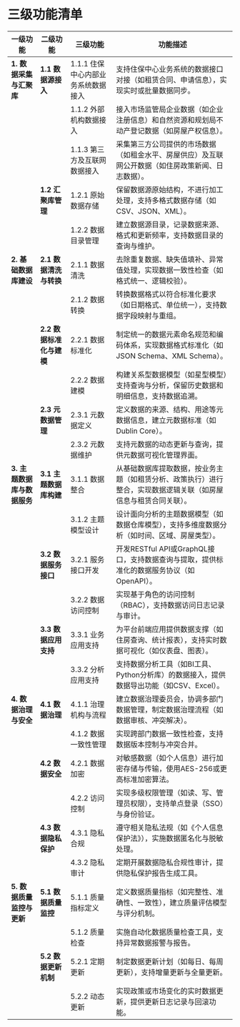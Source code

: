 # 三级功能清单

| 一级功能 | 二级功能 | 三级功能 | 功能描述 |
|----------|----------|----------|----------|
| **1. 数据采集与汇聚库** | **1.1 数据源接入** | 1.1.1 住保中心内部业务系统数据接入 | 支持住保中心业务系统的数据接口对接（如租赁合同、申请信息），实现实时或批量数据同步。 |
|  |  | 1.1.2 外部机构数据接入 | 接入市场监管局企业数据（如企业注册信息）和自然资源和规划局不动产登记数据（如房屋产权信息）。 |
|  |  | 1.1.3 第三方及互联网数据接入 | 采集第三方公司提供的市场数据（如租金水平、房屋供应）及互联网公开数据（如住房政策新闻、日志数据）。 |
|  | **1.2 汇聚库管理** | 1.2.1 原始数据存储 | 保留数据源原始结构，不进行加工处理，支持多格式数据存储（如CSV、JSON、XML）。 |
|  |  | 1.2.2 数据目录管理 | 建立数据源目录，记录数据来源、格式和更新频率，支持数据目录的查询与维护。 |
| **2. 基础数据库建设** | **2.1 数据清洗与转换** | 2.1.1 数据清洗 | 去除重复数据、缺失值填补、异常值处理，实现数据一致性检查（如格式统一、逻辑校验）。 |
|  |  | 2.1.2 数据转换 | 转换数据格式以符合标准化要求（如日期格式、单位统一），支持数据字段映射与重组。 |
|  | **2.2 数据标准化与建模** | 2.2.1 数据标准化 | 制定统一的数据元素命名规范和编码体系，实现数据格式标准化（如JSON Schema、XML Schema）。 |
|  |  | 2.2.2 数据建模 | 构建关系型数据模型（如星型模型）支持查询与分析，保留历史数据和明细信息，支持数据追溯。 |
|  | **2.3 元数据管理** | 2.3.1 元数据定义 | 定义数据的来源、结构、用途等元数据信息，建立元数据标准（如Dublin Core）。 |
|  |  | 2.3.2 元数据维护 | 支持元数据的动态更新与查询，提供元数据可视化管理界面。 |
| **3. 主题数据库与数据服务** | **3.1 主题数据库构建** | 3.1.1 数据整合 | 从基础数据库提取数据，按业务主题（如租赁分析、政策执行）进行整合，实现数据逻辑关联（如房屋信息与租赁合同关联）。 |
|  |  | 3.1.2 主题模型设计 | 设计面向分析的主题数据模型（如数据仓库模型），支持多维度数据分析（如时间、区域、房屋类型）。 |
|  | **3.2 数据服务接口** | 3.2.1 服务接口开发 | 开发RESTful API或GraphQL接口，支持数据查询与提取，提供标准化的数据服务协议（如OpenAPI）。 |
|  |  | 3.2.2 数据访问控制 | 实现基于角色的访问控制（RBAC），支持数据访问日志记录与审计。 |
|  | **3.3 数据应用支持** | 3.3.1 业务应用支持 | 为平台前端应用提供数据支撑（如住房查询、统计报表），支持实时数据可视化（如仪表盘、图表）。 |
|  |  | 3.3.2 分析应用支持 | 支持数据分析工具（如BI工具、Python分析库）的数据接入，提供数据导出功能（如CSV、Excel）。 |
| **4. 数据治理与安全** | **4.1 数据治理** | 4.1.1 治理机构与流程 | 建立数据治理委员会，协调多部门数据管理，制定数据治理流程（如数据审核、冲突解决）。 |
|  |  | 4.1.2 数据一致性管理 | 实现跨部门数据一致性检查，支持数据版本控制与冲突合并。 |
|  | **4.2 数据安全** | 4.2.1 数据加密 | 对敏感数据（如个人信息）进行加密存储与传输，使用AES-256或更高标准加密算法。 |
|  |  | 4.2.2 访问控制 | 实现多级权限管理（如读、写、管理员权限），支持单点登录（SSO）与身份验证。 |
|  | **4.3 数据隐私保护** | 4.3.1 隐私合规 | 遵守相关隐私法规（如《个人信息保护法》），实施数据匿名化与脱敏处理。 |
|  |  | 4.3.2 隐私审计 | 定期开展数据隐私合规性审计，提供隐私保护报告生成工具。 |
| **5. 数据质量监控与更新** | **5.1 数据质量监控** | 5.1.1 质量指标定义 | 定义数据质量指标（如完整性、准确性、一致性），建立质量评估模型与评分机制。 |
|  |  | 5.1.2 质量检查 | 实施自动化数据质量检查工具，支持异常数据报警与报告。 |
|  | **5.2 数据更新机制** | 5.2.1 定期更新 | 制定数据更新计划（如每日、每周更新），支持增量更新与全量更新。 |
|  |  | 5.2.2 动态更新 | 实现政策或市场变化的实时数据更新，提供更新日志记录与回滚功能。 |
